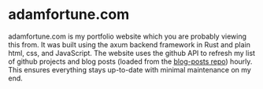 # adamfortune.com

adamfortune.com is my portfolio website which you are probably viewing this from. It was built using the axum backend framework in Rust and plain html, css, and JavaScript. The website uses the github API to refresh my list of github projects and blog posts (loaded from the [blog-posts repo](https://github.com/mr-adult/blog-posts)) hourly. This ensures everything stays up-to-date with minimal maintenance on my end.